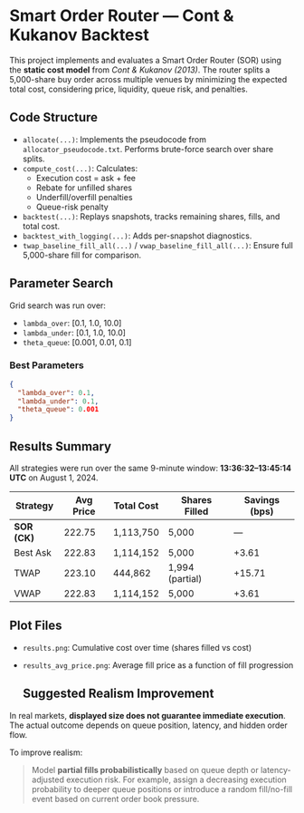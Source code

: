 # Smart Order Router — Cont & Kukanov Backtest

This project implements and evaluates a Smart Order Router (SOR) using the **static cost model** from *Cont & Kukanov (2013)*. The router splits a 5,000-share buy order across multiple venues by minimizing the expected total cost, considering price, liquidity, queue risk, and penalties.

## Code Structure

- `allocate(...)`: Implements the pseudocode from `allocator_pseudocode.txt`. Performs brute-force search over share splits.
- `compute_cost(...)`: Calculates:
  - Execution cost = ask + fee
  - Rebate for unfilled shares
  - Underfill/overfill penalties
  - Queue-risk penalty
- `backtest(...)`: Replays snapshots, tracks remaining shares, fills, and total cost.
- `backtest_with_logging(...)`: Adds per-snapshot diagnostics.
- `twap_baseline_fill_all(...)` / `vwap_baseline_fill_all(...)`: Ensure full 5,000-share fill for comparison.

## Parameter Search

Grid search was run over:

- `lambda_over`: [0.1, 1.0, 10.0]
- `lambda_under`: [0.1, 1.0, 10.0]
- `theta_queue`: [0.001, 0.01, 0.1]

### Best Parameters
```json
{
  "lambda_over": 0.1,
  "lambda_under": 0.1,
  "theta_queue": 0.001
}
```
## Results Summary

All strategies were run over the same 9-minute window: **13:36:32–13:45:14 UTC** on August 1, 2024.

| Strategy   | Avg Price | Total Cost | Shares Filled    | Savings (bps) |
|------------|-----------|------------|------------------|----------------|
| **SOR (CK)** | 222.75    | 1,113,750   | 5,000              | —            |
| Best Ask   | 222.83    | 1,114,152   | 5,000              | +3.61          |
| TWAP       | 223.10    | 444,862     | 1,994 (partial)    | +15.71         |
| VWAP       | 222.83    | 1,114,152   | 5,000              | +3.61          |

## Plot Files

- `results.png`: Cumulative cost over time (shares filled vs cost)
- `results_avg_price.png`: Average fill price as a function of fill progression

  ## Suggested Realism Improvement

In real markets, **displayed size does not guarantee immediate execution**. The actual outcome depends on queue position, latency, and hidden order flow.

To improve realism:
> Model **partial fills probabilistically** based on queue depth or latency-adjusted execution risk. For example, assign a decreasing execution probability to deeper queue positions or introduce a random fill/no-fill event based on current order book pressure.
